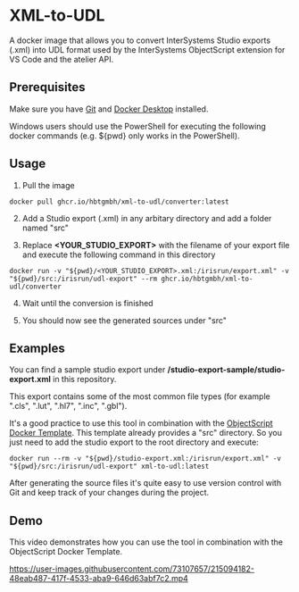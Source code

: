 
# XML-to-UDL

A docker image that allows you to convert InterSystems Studio exports (.xml) into UDL format used by the InterSystems ObjectScript extension for VS Code and the atelier API. 

## Prerequisites

Make sure you have [Git](https://git-scm.com/book/en/v2/Getting-Started-Installing-Git) and [Docker Desktop](https://www.docker.com/products/docker-desktop) installed. 

Windows users should use the PowerShell for executing the following docker commands (e.g. ${pwd} only works in the PowerShell).
## Usage

1. Pull the image 

`docker pull ghcr.io/hbtgmbh/xml-to-udl/converter:latest`

2. Add a Studio export (.xml) in any arbitary directory and add a folder named "src"

3. Replace **<YOUR_STUDIO_EXPORT>** with the filename of your export file and execute the following command in this directory

`docker run -v "${pwd}/<YOUR_STUDIO_EXPORT>.xml:/irisrun/export.xml" -v "${pwd}/src:/irisrun/udl-export" --rm ghcr.io/hbtgmbh/xml-to-udl/converter`

4. Wait until the conversion is finished

5. You should now see the generated sources under "src"

## Examples

You can find a sample studio export under **/studio-export-sample/studio-export.xml** in this repository. 

This export contains some of the most common file types (for example ".cls", ".lut", ".hl7", ".inc", ".gbl"). 

It's a good practice to use this tool in combination with the [ObjectScript Docker Template](https://github.com/intersystems-community/objectscript-docker-template). This template already provides a "src" directory. So you just need to add the studio export to the root directory and execute:

`docker run --rm -v "${pwd}/studio-export.xml:/irisrun/export.xml" -v "${pwd}/src:/irisrun/udl-export" xml-to-udl:latest`

After generating the source files it's quite easy to use version control with Git and keep track of your changes during the project.

## Demo

This video demonstrates how you can use the tool in combination with the ObjectScript Docker Template. 

https://user-images.githubusercontent.com/73107657/215094182-48eab487-417f-4533-aba9-646d63abf7c2.mp4


